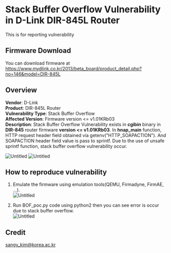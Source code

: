 # Stack Buffer Overflow Vulnerability in D-Link DIR-845L Router
This is for reporting vulnerability 


## Firmware Download
You can download firmware at https://www.mydlink.co.kr/2013/beta_board/product_detail.php?no=146&model=DIR-845L


## Overview
**Vendor**: D-Link  
**Product**: DIR-845L Router  
**Vulnerability Type**: Stack Buffer Overflow  
**Affected Version**: Firmware version <= v1.01KRb03  
**Description**: Stack Buffer Overflow Vulnerability exists in **cgibin** binary in **DIR-845** router firmware **version <= v1.01KRb03**. In **hnap_main** function, HTTP request header field obtained via getenv("HTTP_SOAPACTION"). And SOAPACTION header field value is pass to sprintf. Due to the use of unsafe sprintf function, stack buffer overflow vulnerability occur.

![Untitled](https://github.com/ksy980324/Report/assets/89375654/9a64fcd9-d294-4a99-8104-c985bb5012bc)
![Untitled](https://github.com/ksy980324/Report/assets/89375654/a45bb3ec-772b-4a04-b0d0-8b8752e1653b)


## How to reproduce vulnerability
1. Emulate the firmware using emulation tools(QEMU, Firmadyne, FirmAE, ...).  
![Untitled](https://github.com/ksy980324/Report/assets/89375654/a9c5ae25-7e3c-4901-afb0-8fca0d4fde95)

   
2. Run BOF_poc.py code using python2 then you can see error is occur due to stack buffer overflow.  
![Untitled](https://github.com/ksy980324/Report/assets/89375654/fc756695-8d0d-4be4-8621-37102e7660a5)


## Credit
sangy_kim@korea.ac.kr
